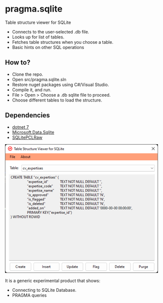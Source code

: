 # pragma.sqlite

Table structure viewer for SQLite

* Connects to the user-selected .db file.
* Looks up for list of tables.
* Fetches table structures when you choose a table.
* Basic hints on other SQL operations

## How to?

* Clone the repo.
* Open src/pragma.sqlite.sln
* Restore nuget packages using C#/Visual Studio.
* Compile it, and run.
* File > Open > Choose a .db sqlite file to proceed.
* Choose different tables to load the structure.

## Dependencies
* [dotnet 7](https://dotnet.microsoft.com/en-us/download/dotnet)
* [Microsoft.Data.Sqlite]()
* [SQLitePCLRaw]()

![screenshot](resources/screenshot.png)

It is a generic experimental product that shows:
* Connecting to SQLite Database.
* PRAGMA queries
